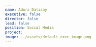 ```yaml
---
name: Adora Dalisay
executive: false
director: false
lead: false
position: Social Media
project:  
image: ../assets/default_exec_image.png
---
```

